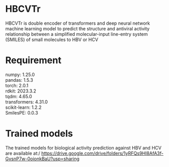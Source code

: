 # HBCVTr
HBCVTr is double encoder of transformers and deep neural network machine learning model  to predict the structure and antiviral activity relationship between a simplified molecular-input line-entry system (SMILES) of small molecules to HBV or HCV

# Requirement
numpy: 1.25.0\
pandas: 1.5.3\
torch: 2.0.1\
rdkit: 2023.3.2\
tqdm: 4.65.0\
transformers: 4.31.0\
scikit-learn: 1.2.2\
SmilesPE: 0.0.3

# Trained models
The trained models for biological activity prediction against HBV and HCV are available at:/
https://drive.google.com/drive/folders/1yRFQs9Hl8AfA3f-GvsnP7w-0oionkBaU?usp=sharing
